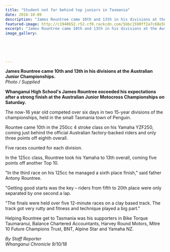 ```yaml
---
title: "Student not far behind top juniors in Tasmania"
date: 2018-10-09
description: "James Rountree came 10th and 13th in his divisions at the Australian Junior Championships..."
featured-image: http://c1940652.r52.cf0.rackcdn.com/5bbc1590ff2a7c68e500024f/James-Rountree-Chron-9-oct.jpg
excerpt: "James Rountree came 10th and 13th in his divisions at the Australian Junior Championships."
image_gallery:
    
    
    
    
    
---
```


<p><strong>James Rountree came 10th and 13th in his divisions at the Australian Junior Championships.<br /></strong><em>Photo / Supplied</em></p>
<p class="element element-paragraph"><strong>Whanganui High School's James Rountree exceeded his expectations after a strong finish at the Australian Junior Motocross Championships on Saturday.</strong></p>
<p class="element element-paragraph">The now-16 year old competed over six days in two 15-year divisions of the championships, held in the small Tasmania town of Penguin.</p>
<p class="element element-paragraph">Rountee came 10th in the 250cc 4 stroke class on his Yamaha YZF250, coming just behind the official Australian factory-backed riders and only three points off eighth overall.</p>
<p class="element element-paragraph">Five races counted for each division.</p>
<p class="element element-paragraph">In the 125cc class, Rountree took his Yamaha to 13th overall, coming five points off another Top 10.</p>
<p class="element element-paragraph">"In the third race on his 125cc he managed a sixth place finish," said father Antony Rountree.</p>
<p class="element element-paragraph">"Getting good starts was the key &ndash; riders from fifth to 20th place were only separated by one second a lap.</p>
<p class="element element-paragraph">"The finals were held over five 12-minute races on a clay based track. The track got very rutty and fitness and technique played a big part."</p>
<p class="element element-paragraph">Helping Rountree get to Tasmania was his supporters in Bike Torque Taumaranui, Balance Chartered Accountants, Harvey Round Motors, Mitre 10 Future Champions Trust, BNT, Alpine Star and Yamaha NZ.</p>
<p><em>By Staff Reporter</em><br /><em>Whanganui Chronicle 9/10/18</em></p>

